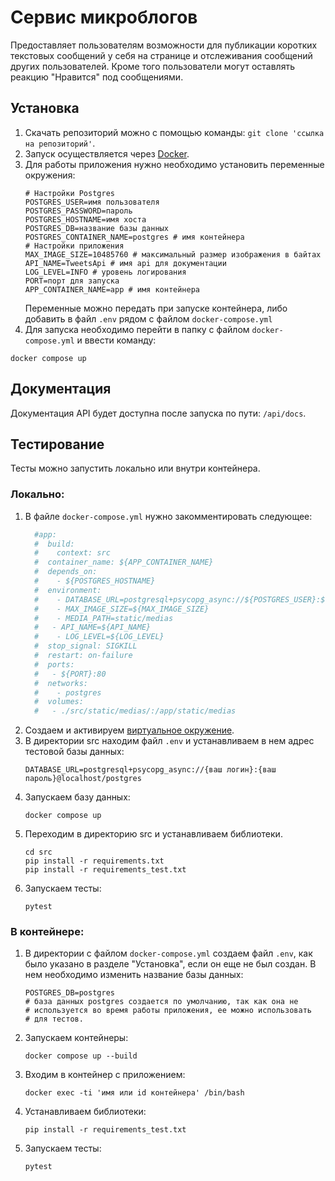 # Сервис микроблогов
Предоставляет пользователям возможности для публикации коротких текстовых сообщений 
у себя на странице и отслеживания сообщений других пользователей. Кроме того пользователи могут 
оставлять реакцию "Нравится" под сообщениями.

## Установка
1. Скачать репозиторий можно с помощью команды: `git clone 'ссылка на репозиторий'`.
2. Запуск осуществляется через [Docker](https://docs.docker.com/engine/install/).
3. Для работы приложения нужно необходимо установить переменные окружения:
    ```properties
    # Настройки Postgres
    POSTGRES_USER=имя пользователя
    POSTGRES_PASSWORD=пароль
    POSTGRES_HOSTNAME=имя хоста
    POSTGRES_DB=название базы данных
    POSTGRES_CONTAINER_NAME=postgres # имя контейнера
    # Настройки приложения 
    MAX_IMAGE_SIZE=10485760 # максимальный размер изображения в байтах
    API_NAME=TweetsApi # имя api для документации
    LOG_LEVEL=INFO # уровень логирования
    PORT=порт для запуска
    APP_CONTAINER_NAME=app # имя контейнера
    ```
   Переменные можно передать при запуске контейнера, либо добавить в файл `.env` рядом с 
файлом `docker-compose.yml`
4. Для запуска необходимо перейти в папку с файлом `docker-compose.yml` и ввести команду:
```shell
docker compose up
```
## Документация
Документация API будет доступна после запуска по пути: `/api/docs`.
## Тестирование
Тесты можно запустить локально или внутри контейнера.
### Локально:
1. В файле `docker-compose.yml` нужно закомментировать следующее:
    ```yaml
      #app:
      #  build:
      #    context: src
      #  container_name: ${APP_CONTAINER_NAME}
      #  depends_on:
      #    - ${POSTGRES_HOSTNAME}
      #  environment:
      #    - DATABASE_URL=postgresql+psycopg_async://${POSTGRES_USER}:${POSTGRES_PASSWORD}@${POSTGRES_HOSTNAME}/${POSTGRES_DB}
      #    - MAX_IMAGE_SIZE=${MAX_IMAGE_SIZE}
      #    - MEDIA_PATH=static/medias
      #   - API_NAME=${API_NAME}
      #    - LOG_LEVEL=${LOG_LEVEL}
      #  stop_signal: SIGKILL
      #  restart: on-failure
      #  ports:
      #   - ${PORT}:80
      #  networks:
      #    - postgres
      #  volumes:
      #   - ./src/static/medias/:/app/static/medias
    ```
2. Создаем и активируем [виртуальное окружение](https://docs.python.org/3/tutorial/venv.html).
3. В директории src находим файл `.env` и устанавливаем в нем адрес тестовой базы данных:
    ```properties
    DATABASE_URL=postgresql+psycopg_async://{ваш логин}:{ваш пароль}@localhost/postgres
    ```
4. Запускаем базу данных:
    ```shell
   docker compose up
    ```
5. Переходим в директорию src и устанавливаем библиотеки.
    ```shell
   cd src
   pip install -r requirements.txt
   pip install -r requirements_test.txt
    ```
6. Запускаем тесты:
    ```shell
   pytest
    ```
### В контейнере:
1. В директории с файлом `docker-compose.yml` создаем файл `.env`, как было 
указано в разделе "Установка", если он еще не был создан. В нем необходимо изменить
название базы данных:
    ```properties
    POSTGRES_DB=postgres
   # база данных postgres создается по умолчанию, так как она не 
   # используется во время работы приложения, ее можно использовать
   # для тестов.
    ```
2. Запускаем контейнеры:
    ```shell
   docker compose up --build
   ```
3. Входим в контейнер с приложением:
   ```shell
   docker exec -ti 'имя или id контейнера' /bin/bash
   ```
4. Устанавливаем библиотеки:
   ```shell
   pip install -r requirements_test.txt
   ```
5. Запускаем тесты:
   ```shell
   pytest
   ```

